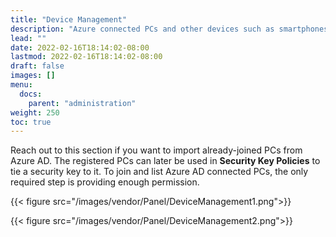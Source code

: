 ```yaml
---
title: "Device Management"
description: "Azure connected PCs and other devices such as smartphones and contactless cards."
lead: ""
date: 2022-02-16T18:14:02-08:00
lastmod: 2022-02-16T18:14:02-08:00
draft: false
images: []
menu:
  docs:
    parent: "administration"
weight: 250
toc: true
---
```


Reach out to this section if you want to import already-joined PCs from Azure AD. The registered PCs can later be used in **Security Key Policies** to tie a security key to it. To join and list Azure AD connected PCs, the only required step is providing enough permission.

{{< figure src="/images/vendor/Panel/DeviceManagement1.png">}}

{{< figure src="/images/vendor/Panel/DeviceManagement2.png">}}
